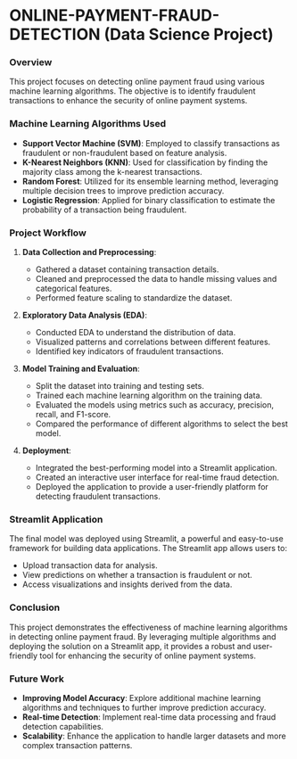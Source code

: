 # ONLINE-PAYMENT-FRAUD-DETECTION  (Data Science Project)

### Overview

This project focuses on detecting online payment fraud using various machine learning algorithms. The objective is to identify fraudulent transactions to enhance the security of online payment systems.

### Machine Learning Algorithms Used

- **Support Vector Machine (SVM)**: Employed to classify transactions as fraudulent or non-fraudulent based on feature analysis.
- **K-Nearest Neighbors (KNN)**: Used for classification by finding the majority class among the k-nearest transactions.
- **Random Forest**: Utilized for its ensemble learning method, leveraging multiple decision trees to improve prediction accuracy.
- **Logistic Regression**: Applied for binary classification to estimate the probability of a transaction being fraudulent.

### Project Workflow

1. **Data Collection and Preprocessing**:
   - Gathered a dataset containing transaction details.
   - Cleaned and preprocessed the data to handle missing values and categorical features.
   - Performed feature scaling to standardize the dataset.

2. **Exploratory Data Analysis (EDA)**:
   - Conducted EDA to understand the distribution of data.
   - Visualized patterns and correlations between different features.
   - Identified key indicators of fraudulent transactions.

3. **Model Training and Evaluation**:
   - Split the dataset into training and testing sets.
   - Trained each machine learning algorithm on the training data.
   - Evaluated the models using metrics such as accuracy, precision, recall, and F1-score.
   - Compared the performance of different algorithms to select the best model.

4. **Deployment**:
   - Integrated the best-performing model into a Streamlit application.
   - Created an interactive user interface for real-time fraud detection.
   - Deployed the application to provide a user-friendly platform for detecting fraudulent transactions.

### Streamlit Application

The final model was deployed using Streamlit, a powerful and easy-to-use framework for building data applications. The Streamlit app allows users to:

- Upload transaction data for analysis.
- View predictions on whether a transaction is fraudulent or not.
- Access visualizations and insights derived from the data.

### Conclusion

This project demonstrates the effectiveness of machine learning algorithms in detecting online payment fraud. By leveraging multiple algorithms and deploying the solution on a Streamlit app, it provides a robust and user-friendly tool for enhancing the security of online payment systems.

### Future Work

- **Improving Model Accuracy**: Explore additional machine learning algorithms and techniques to further improve prediction accuracy.
- **Real-time Detection**: Implement real-time data processing and fraud detection capabilities.
- **Scalability**: Enhance the application to handle larger datasets and more complex transaction patterns.
